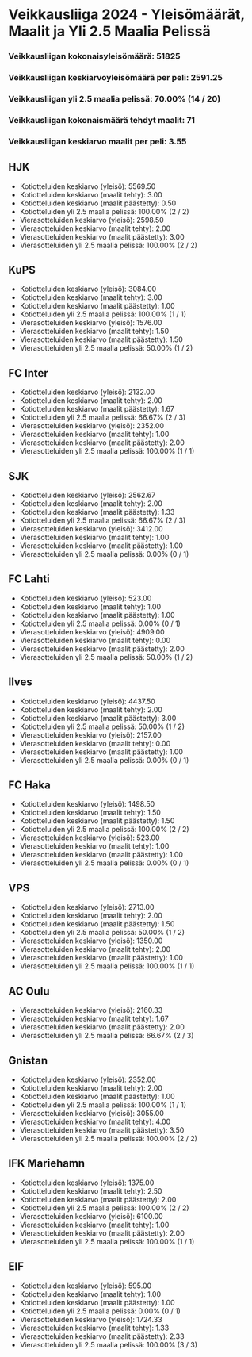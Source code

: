 # Veikkausliiga 2024 - Yleisömäärät, Maalit ja Yli 2.5 Maalia Pelissä

### Veikkausliigan kokonaisyleisömäärä: 51825
### Veikkausliigan keskiarvoyleisömäärä per peli: 2591.25
### Veikkausliigan yli 2.5 maalia pelissä: 70.00% (14 / 20)
### Veikkausliigan kokonaismäärä tehdyt maalit: 71
### Veikkausliigan keskiarvo maalit per peli: 3.55

## HJK
- Kotiotteluiden keskiarvo (yleisö): 5569.50
- Kotiotteluiden keskiarvo (maalit tehty): 3.00
- Kotiotteluiden keskiarvo (maalit päästetty): 0.50
- Kotiotteluiden yli 2.5 maalia pelissä: 100.00% (2 / 2)
- Vierasotteluiden keskiarvo (yleisö): 2598.50
- Vierasotteluiden keskiarvo (maalit tehty): 2.00
- Vierasotteluiden keskiarvo (maalit päästetty): 3.00
- Vierasotteluiden yli 2.5 maalia pelissä: 100.00% (2 / 2)

## KuPS
- Kotiotteluiden keskiarvo (yleisö): 3084.00
- Kotiotteluiden keskiarvo (maalit tehty): 3.00
- Kotiotteluiden keskiarvo (maalit päästetty): 1.00
- Kotiotteluiden yli 2.5 maalia pelissä: 100.00% (1 / 1)
- Vierasotteluiden keskiarvo (yleisö): 1576.00
- Vierasotteluiden keskiarvo (maalit tehty): 1.50
- Vierasotteluiden keskiarvo (maalit päästetty): 1.50
- Vierasotteluiden yli 2.5 maalia pelissä: 50.00% (1 / 2)

## FC Inter
- Kotiotteluiden keskiarvo (yleisö): 2132.00
- Kotiotteluiden keskiarvo (maalit tehty): 2.00
- Kotiotteluiden keskiarvo (maalit päästetty): 1.67
- Kotiotteluiden yli 2.5 maalia pelissä: 66.67% (2 / 3)
- Vierasotteluiden keskiarvo (yleisö): 2352.00
- Vierasotteluiden keskiarvo (maalit tehty): 1.00
- Vierasotteluiden keskiarvo (maalit päästetty): 2.00
- Vierasotteluiden yli 2.5 maalia pelissä: 100.00% (1 / 1)

## SJK
- Kotiotteluiden keskiarvo (yleisö): 2562.67
- Kotiotteluiden keskiarvo (maalit tehty): 2.00
- Kotiotteluiden keskiarvo (maalit päästetty): 1.33
- Kotiotteluiden yli 2.5 maalia pelissä: 66.67% (2 / 3)
- Vierasotteluiden keskiarvo (yleisö): 3412.00
- Vierasotteluiden keskiarvo (maalit tehty): 1.00
- Vierasotteluiden keskiarvo (maalit päästetty): 1.00
- Vierasotteluiden yli 2.5 maalia pelissä: 0.00% (0 / 1)

## FC Lahti
- Kotiotteluiden keskiarvo (yleisö): 523.00
- Kotiotteluiden keskiarvo (maalit tehty): 1.00
- Kotiotteluiden keskiarvo (maalit päästetty): 1.00
- Kotiotteluiden yli 2.5 maalia pelissä: 0.00% (0 / 1)
- Vierasotteluiden keskiarvo (yleisö): 4909.00
- Vierasotteluiden keskiarvo (maalit tehty): 0.00
- Vierasotteluiden keskiarvo (maalit päästetty): 2.00
- Vierasotteluiden yli 2.5 maalia pelissä: 50.00% (1 / 2)

## Ilves
- Kotiotteluiden keskiarvo (yleisö): 4437.50
- Kotiotteluiden keskiarvo (maalit tehty): 2.00
- Kotiotteluiden keskiarvo (maalit päästetty): 3.00
- Kotiotteluiden yli 2.5 maalia pelissä: 50.00% (1 / 2)
- Vierasotteluiden keskiarvo (yleisö): 2157.00
- Vierasotteluiden keskiarvo (maalit tehty): 0.00
- Vierasotteluiden keskiarvo (maalit päästetty): 1.00
- Vierasotteluiden yli 2.5 maalia pelissä: 0.00% (0 / 1)

## FC Haka
- Kotiotteluiden keskiarvo (yleisö): 1498.50
- Kotiotteluiden keskiarvo (maalit tehty): 1.50
- Kotiotteluiden keskiarvo (maalit päästetty): 1.50
- Kotiotteluiden yli 2.5 maalia pelissä: 100.00% (2 / 2)
- Vierasotteluiden keskiarvo (yleisö): 523.00
- Vierasotteluiden keskiarvo (maalit tehty): 1.00
- Vierasotteluiden keskiarvo (maalit päästetty): 1.00
- Vierasotteluiden yli 2.5 maalia pelissä: 0.00% (0 / 1)

## VPS
- Kotiotteluiden keskiarvo (yleisö): 2713.00
- Kotiotteluiden keskiarvo (maalit tehty): 2.00
- Kotiotteluiden keskiarvo (maalit päästetty): 1.50
- Kotiotteluiden yli 2.5 maalia pelissä: 50.00% (1 / 2)
- Vierasotteluiden keskiarvo (yleisö): 1350.00
- Vierasotteluiden keskiarvo (maalit tehty): 2.00
- Vierasotteluiden keskiarvo (maalit päästetty): 1.00
- Vierasotteluiden yli 2.5 maalia pelissä: 100.00% (1 / 1)

## AC Oulu
- Vierasotteluiden keskiarvo (yleisö): 2160.33
- Vierasotteluiden keskiarvo (maalit tehty): 1.67
- Vierasotteluiden keskiarvo (maalit päästetty): 2.00
- Vierasotteluiden yli 2.5 maalia pelissä: 66.67% (2 / 3)

## Gnistan
- Kotiotteluiden keskiarvo (yleisö): 2352.00
- Kotiotteluiden keskiarvo (maalit tehty): 2.00
- Kotiotteluiden keskiarvo (maalit päästetty): 1.00
- Kotiotteluiden yli 2.5 maalia pelissä: 100.00% (1 / 1)
- Vierasotteluiden keskiarvo (yleisö): 3055.00
- Vierasotteluiden keskiarvo (maalit tehty): 4.00
- Vierasotteluiden keskiarvo (maalit päästetty): 3.50
- Vierasotteluiden yli 2.5 maalia pelissä: 100.00% (2 / 2)

## IFK Mariehamn
- Kotiotteluiden keskiarvo (yleisö): 1375.00
- Kotiotteluiden keskiarvo (maalit tehty): 2.50
- Kotiotteluiden keskiarvo (maalit päästetty): 2.00
- Kotiotteluiden yli 2.5 maalia pelissä: 100.00% (2 / 2)
- Vierasotteluiden keskiarvo (yleisö): 6100.00
- Vierasotteluiden keskiarvo (maalit tehty): 1.00
- Vierasotteluiden keskiarvo (maalit päästetty): 2.00
- Vierasotteluiden yli 2.5 maalia pelissä: 100.00% (1 / 1)

## EIF
- Kotiotteluiden keskiarvo (yleisö): 595.00
- Kotiotteluiden keskiarvo (maalit tehty): 1.00
- Kotiotteluiden keskiarvo (maalit päästetty): 1.00
- Kotiotteluiden yli 2.5 maalia pelissä: 0.00% (0 / 1)
- Vierasotteluiden keskiarvo (yleisö): 1724.33
- Vierasotteluiden keskiarvo (maalit tehty): 1.33
- Vierasotteluiden keskiarvo (maalit päästetty): 2.33
- Vierasotteluiden yli 2.5 maalia pelissä: 100.00% (3 / 3)

